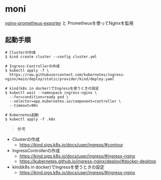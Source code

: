 # moni

[nginx-prometheus-exporter](https://github.com/nginxinc/nginx-prometheus-exporter) と Prometheusを使ってNginxを監視


## 起動手順
```shell
# Clusterの作成
$ kind create cluster --config cluster.yml

# Ingress-Controllerの作成
$ kubectl apply -f \
  https://raw.githubusercontent.com/kubernetes/ingress-nginx/main/deploy/static/provider/kind/deploy.yaml

# kind(k8s in docker)でIngressを使うときの設定
$ kubectl wait --namespace ingress-nginx \
  --for=condition=ready pod \
  --selector=app.kubernetes.io/component=controller \
  --timeout=90s

# Kubernetes起動
$ kubectl apply -f .k8s
```

> 参考
- Clusterの作成
  - https://kind.sigs.k8s.io/docs/user/ingress/#contour
- IngressControllerの作成
  - https://kind.sigs.k8s.io/docs/user/ingress/#ingress-nginx
  - https://kubernetes.github.io/ingress-nginx/deploy/#docker-desktop
- kind(k8s in docker)でIngressを使うときの設定
  - https://kind.sigs.k8s.io/docs/user/ingress/#ingress-nginx
